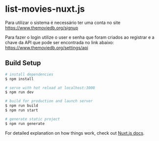 # list-movies-nuxt.js

Para utilizar o sistema é necessário ter uma conta no site https://www.themoviedb.org/signup

Para fazer o login utilize o user e senha que foram criados ao registrar e a chave da API que pode ser encontrada no link abaixo: 
https://www.themoviedb.org/settings/api

## Build Setup

```bash
# install dependencies
$ npm install

# serve with hot reload at localhost:3000
$ npm run dev

# build for production and launch server
$ npm run build
$ npm run start

# generate static project
$ npm run generate
```

For detailed explanation on how things work, check out [Nuxt.js docs](https://nuxtjs.org).

